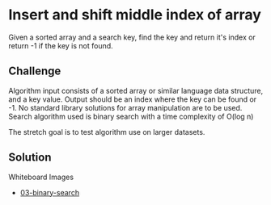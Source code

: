 # Insert and shift middle index of array
Given a sorted array and a search key, find the key and return it's index or return -1 if the key is not found.

## Challenge
Algorithm input consists of a sorted array or similar language data structure, and a key value.
Output should be an index where the key can be found or -1.
No standard library solutions for array manipulation are to be used.
Search algorithm used is binary search with a time complexity of O(log n)

The stretch goal is to test algorithm use on larger datasets.

## Solution
Whiteboard Images
- [03-binary-search](../../assets/03-binary-search.jpg)
